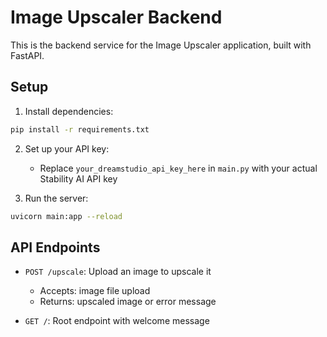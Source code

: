 # Image Upscaler Backend

This is the backend service for the Image Upscaler application, built with FastAPI.

## Setup

1. Install dependencies:
```bash
pip install -r requirements.txt
```

2. Set up your API key:
   - Replace `your_dreamstudio_api_key_here` in `main.py` with your actual Stability AI API key

3. Run the server:
```bash
uvicorn main:app --reload
```

## API Endpoints

- `POST /upscale`: Upload an image to upscale it
  - Accepts: image file upload
  - Returns: upscaled image or error message

- `GET /`: Root endpoint with welcome message
